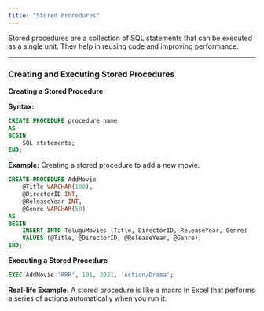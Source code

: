 ```yaml
---
title: "Stored Procedures"
---
```


Stored procedures are a collection of SQL statements that can be executed as a single unit. They help in reusing code and improving performance.

---

### Creating and Executing Stored Procedures

**Creating a Stored Procedure**

**Syntax:**

```sql
CREATE PROCEDURE procedure_name
AS
BEGIN
    SQL statements;
END;
```

**Example:**
Creating a stored procedure to add a new movie.

```sql
CREATE PROCEDURE AddMovie
    @Title VARCHAR(100),
    @DirectorID INT,
    @ReleaseYear INT,
    @Genre VARCHAR(50)
AS
BEGIN
    INSERT INTO TeluguMovies (Title, DirectorID, ReleaseYear, Genre)
    VALUES (@Title, @DirectorID, @ReleaseYear, @Genre);
END;
```

**Executing a Stored Procedure**

```sql
EXEC AddMovie 'RRR', 101, 2021, 'Action/Drama';
```

**Real-life Example:**
A stored procedure is like a macro in Excel that performs a series of actions automatically when you run it.
